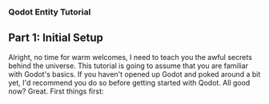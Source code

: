 ### Qodot Entity Tutorial
## Part 1: Initial Setup

Alright, no time for warm welcomes, I need to teach you the awful secrets behind the universe. This tutorial is going to assume that you are familiar with Godot's basics. If you haven't opened up Godot and poked around a bit yet, I'd recommend you do so before getting started with Qodot.
All good now? Great. First things first:
